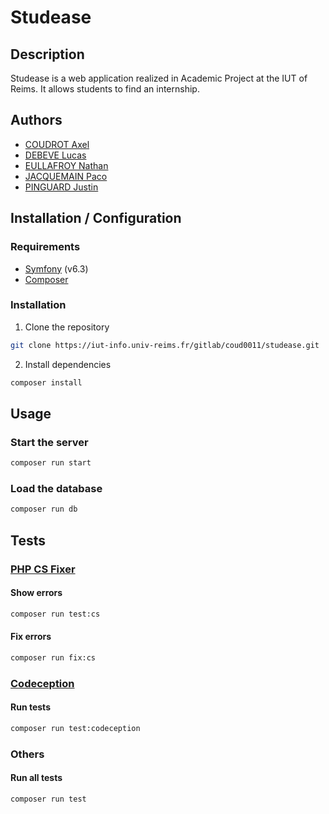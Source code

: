 # Studease

## Description
Studease is a web application realized in Academic Project at the IUT of Reims. It allows students to find an internship. 

## Authors
- [COUDROT Axel](https://iut-info.univ-reims.fr/gitlab/coud0011/)
- [DEBEVE Lucas](https://iut-info.univ-reims.fr/gitlab/debe0033/)
- [EULLAFROY Nathan](https://iut-info.univ-reims.fr/gitlab/eull0004/)
- [JACQUEMAIN Paco](https://iut-info.univ-reims.fr/gitlab/jacq0223/)
- [PINGUARD Justin](https://iut-info.univ-reims.fr/gitlab/ping0010/)

## Installation / Configuration
### Requirements
- [Symfony](https://symfony.com/download) (v6.3)
- [Composer](https://getcomposer.org/download/)

### Installation
1. Clone the repository
```bash
git clone https://iut-info.univ-reims.fr/gitlab/coud0011/studease.git
```
2. Install dependencies
```bash
composer install
```

## Usage
### Start the server
```bash
composer run start
```

### Load the database
```bash
composer run db
```

## Tests

### [PHP CS Fixer](https://github.com/PHP-CS-Fixer/PHP-CS-Fixer)
#### Show errors
```bash
composer run test:cs
```

#### Fix errors
```bash
composer run fix:cs
```

### [Codeception](https://github.com/codeception/codeception)
#### Run tests
```bash
composer run test:codeception
```

### Others
#### Run all tests
```bash
composer run test
```